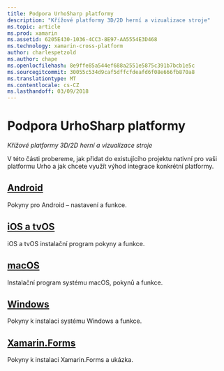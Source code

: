 ```yaml
---
title: Podpora UrhoSharp platformy
description: "Křížové platformy 3D/2D herní a vizualizace stroje"
ms.topic: article
ms.prod: xamarin
ms.assetid: 6205E430-1036-4CC3-8E97-AA5554E3D468
ms.technology: xamarin-cross-platform
author: charlespetzold
ms.author: chape
ms.openlocfilehash: 8e9ffe85a544ef688a2551e5875c391b7bcb1e5c
ms.sourcegitcommit: 30055c534d9caf5dffcfdeafd6f08e666fb870a8
ms.translationtype: MT
ms.contentlocale: cs-CZ
ms.lasthandoff: 03/09/2018
---
```

# <a name="urhosharp-platform-support"></a>Podpora UrhoSharp platformy

_Křížové platformy 3D/2D herní a vizualizace stroje_

V této části probereme, jak přidat do existujícího projektu nativní pro vaši platformu Urho a jak chcete využít výhod integrace konkrétní platformy.

## <a name="androidgraphics-gamesurhosharpplatformandroidmd"></a>[Android](~/graphics-games/urhosharp/platform/android.md)

Pokyny pro Android – nastavení a funkce.

## <a name="ios-and-tvosgraphics-gamesurhosharpplatformiosmd"></a>[iOS a tvOS](~/graphics-games/urhosharp/platform/ios.md)

iOS a tvOS instalační program pokyny a funkce.

## <a name="macosgraphics-gamesurhosharpplatformmacmd"></a>[macOS](~/graphics-games/urhosharp/platform/mac.md)

Instalační program systému macOS, pokynů a funkce.

## <a name="windowsgraphics-gamesurhosharpplatformwindowsmd"></a>[Windows](~/graphics-games/urhosharp/platform/windows.md)

Pokyny k instalaci systému Windows a funkce.

## <a name="xamarinformsgraphics-gamesurhosharpplatformxamarin-formsmd"></a>[Xamarin.Forms](~/graphics-games/urhosharp/platform/xamarin-forms.md)

Pokyny k instalaci Xamarin.Forms a ukázka.

